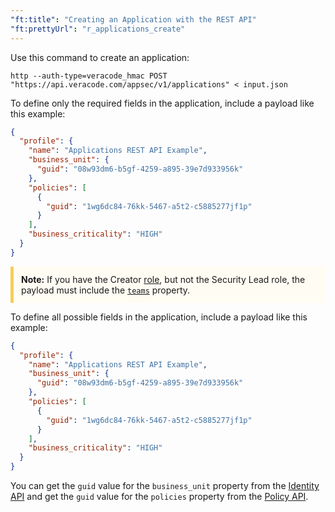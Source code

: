 ```yaml
---
"ft:title": "Creating an Application with the REST API"
"ft:prettyUrl": "r_applications_create"
---
```

Use this command to create an application:

```shell
http --auth-type=veracode_hmac POST "https://api.veracode.com/appsec/v1/applications" < input.json
```

To define only the required fields in the application, include a payload like this example:

```json
{
  "profile": {
    "name": "Applications REST API Example",
    "business_unit": {
      "guid": "08w93dm6-b5gf-4259-a895-39e7d933956k"
    },
    "policies": [
      {
        "guid": "1wg6dc84-76kk-5467-a5t2-c5885277jf1p"
      }
    ],
    "business_criticality": "HIGH"
  }
}     
```

<p style="background-color:#FFFCF3; padding: 12px; border-left: 5px solid #F7CD55;">
<b>Note:</b> If you have the Creator <a href="https://docs.veracode.com/r/c_role_permissions">role</a>, but not the Security Lead role, the payload must include the <code><a href="https://docs.veracode.com/r/r_applications_create_assign_team">teams</a></code> property.</p>

To define all possible fields in the application, include a payload like this example:

```json
{
  "profile": {
    "name": "Applications REST API Example",
    "business_unit": {
      "guid": "08w93dm6-b5gf-4259-a895-39e7d933956k"
    },
    "policies": [
      {
        "guid": "1wg6dc84-76kk-5467-a5t2-c5885277jf1p"
      }
    ],
    "business_criticality": "HIGH"
  }
}
```

You can get the `guid` value for the `business_unit` property from the [Identity API](https://docs.veracode.com/r/c_identity_intro) and get the `guid` value for the `policies` property from the [Policy API](https://docs.veracode.com/r/c_policy_rest_api).
